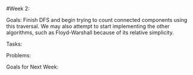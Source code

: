 #Week 2:

Goals:
Finish DFS and begin trying to count connected components using this traversal. We may also attempt to start implementing the other algorithms, such as Floyd-Warshall because of its relative simplicity.

Tasks:



Problems:



Goals for Next Week: